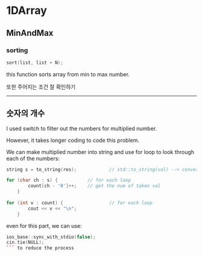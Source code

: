 # 1DArray

## MinAndMax

### sorting

```c++
sort(list, list + N);
```
this function sorts array from min to max number.

또한 주어지는 조건 잘 확인하기
___
## 숫자의 개수

I used switch to filter out the numbers for multiplied number.

However, it takes longer coding to code this problem.

We can make multiplied number into string and use for loop to look through each of the numbers:

```c++
string s = to_string(res);            // std::to_string(val) --> converts num into string

for (char ch : s) {		      // for each loop
		count[ch - '0']++;    // get the num of taken val
	}
  
for (int v : count) {                 // for each loop
		cout << v << "\n"; 
	}
```
even for this part, we can use:
```c++
ios_base::sync_with_stdio(false);
cin.tie(NULL);
``` to reduce the process
